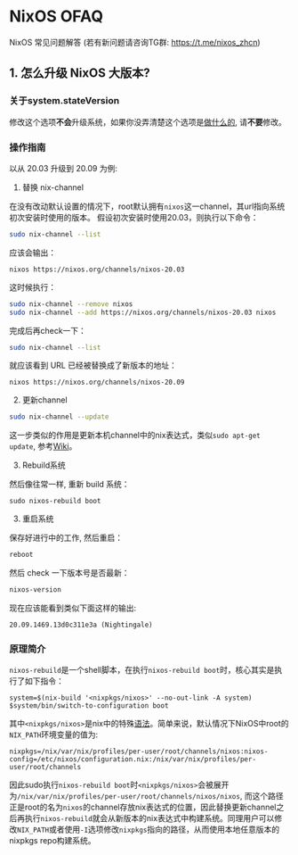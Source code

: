 # NixOS OFAQ
NixOS 常见问题解答  (若有新问题请咨询TG群: https://t.me/nixos_zhcn)


## 1. 怎么升级 NixOS 大版本?

### 关于system.stateVersion

修改这个选项**不会**升级系统，如果你没弄清楚这个选项是[做什么的](https://github.com/NixOS/nixpkgs/blob/master/nixos/modules/misc/version.nix#L56), 请**不要**修改。

### 操作指南

以从 20.03 升级到 20.09 为例:

1. 替换 nix-channel

在没有改动默认设置的情况下，root默认拥有`nixos`这一channel，其url指向系统初次安装时使用的版本。
假设初次安装时使用20.03，则执行以下命令：

```sh
sudo nix-channel --list
```
应该会输出：

```
nixos https://nixos.org/channels/nixos-20.03
```

这时候执行：

```sh
sudo nix-channel --remove nixos
sudo nix-channel --add https://nixos.org/channels/nixos-20.03 nixos
```

完成后再check一下：

```sh
sudo nix-channel --list
```

就应该看到 URL 已经被替换成了新版本的地址：

```
nixos https://nixos.org/channels/nixos-20.09
```

2. 更新channel

```sh
sudo nix-channel --update
```
这一步类似的作用是更新本机channel中的nix表达式，类似`sudo apt-get update`, 参考[Wiki](https://nixos.wiki/wiki/Cheatsheet)。

3. Rebuild系统

然后像往常一样, 重新 build 系统：

```
sudo nixos-rebuild boot

```

3. 重启系统

保存好进行中的工作, 然后重启：

```sh
reboot
```

然后 check 一下版本号是否最新：

```sh
nixos-version
```

现在应该能看到类似下面这样的输出:

```
20.09.1469.13d0c311e3a (Nightingale)
```

### 原理简介

`nixos-rebuild`是一个shell脚本，在执行`nixos-rebuild boot`时，核心其实是执行了如下指令：
```
system=$(nix-build '<nixpkgs/nixos>' --no-out-link -A system)
$system/bin/switch-to-configuration boot
```
其中`<nixpkgs/nixos>`是nix中的特殊[语法](https://nixos.org/manual/nix/stable/#env-NIX_PATH)。简单来说，默认情况下NixOS中root的`NIX_PATH`环境变量的值为:
```
nixpkgs=/nix/var/nix/profiles/per-user/root/channels/nixos:nixos-config=/etc/nixos/configuration.nix:/nix/var/nix/profiles/per-user/root/channels
```
因此sudo执行`nixos-rebuild boot`时`<nixpkgs/nixos>`会被展开为`/nix/var/nix/profiles/per-user/root/channels/nixos/nixos`, 而这个路径正是root的名为`nixos`的channel存放nix表达式的位置，因此替换更新channel之后再执行`nixos-rebuild`就会从新版本的nix表达式中构建系统。同理用户可以修改`NIX_PATH`或者使用`-I`选项修改`nixpkgs`指向的路径，从而使用本地任意版本的nixpkgs repo构建系统。
